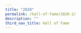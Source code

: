 ```yaml
---
title: "2020"
permalink: /hall-of-fame/2020-2/
description: ""
third_nav_title: Hall of Fame
---
```


